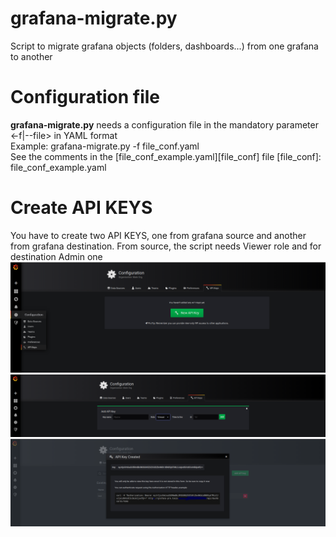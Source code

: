 # grafana-migrate.py
Script to migrate grafana objects (folders, dashboards...) from one grafana to another

# Configuration file
**grafana-migrate.py** needs a configuration file in the mandatory parameter <-f|--file> in YAML format \
Example: grafana-migrate.py -f file_conf.yaml \
See the comments in the [file_conf_example.yaml][file_conf] file
[file_conf]: file_conf_example.yaml

# Create API KEYS
You have to create two API KEYS, one from grafana source and another from grafana destination. From 
source, the script needs Viewer role and for destination Admin one
![](apikey01.png)
![](apikey02.png)
![](apikey03.png)